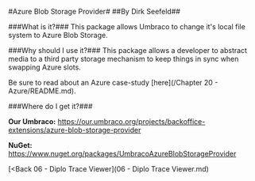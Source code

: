 #Azure Blob Storage Provider#
##By Dirk Seefeld##

###What is it?###
This package allows Umbraco to change it's local file system to Azure Blob Storage.

###Why should I use it?###
This package allows a developer to abstract media to a third party storage mechanism to keep things in sync when swapping Azure slots.

Be sure to read about an Azure case-study [here](/Chapter 20 - Azure/README.md).

###Where do I get it?###

**Our Umbraco:** https://our.umbraco.org/projects/backoffice-extensions/azure-blob-storage-provider

**NuGet:** https://www.nuget.org/packages/UmbracoAzureBlobStorageProvider

[<Back 06 - Diplo Trace Viewer](06 - Diplo Trace Viewer.md)
